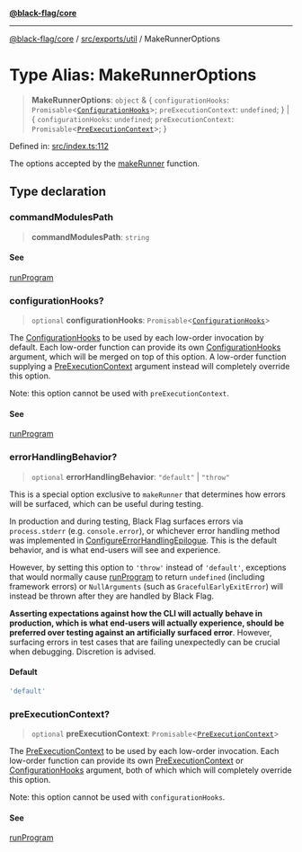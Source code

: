 [**@black-flag/core**](../../../../README.md)

***

[@black-flag/core](../../../../README.md) / [src/exports/util](../README.md) / MakeRunnerOptions

# Type Alias: MakeRunnerOptions

> **MakeRunnerOptions**: `object` & \{ `configurationHooks`: `Promisable`\<[`ConfigurationHooks`](../../type-aliases/ConfigurationHooks.md)\>; `preExecutionContext`: `undefined`; \} \| \{ `configurationHooks`: `undefined`; `preExecutionContext`: `Promisable`\<[`PreExecutionContext`](PreExecutionContext.md)\>; \}

Defined in: [src/index.ts:112](https://github.com/Xunnamius/black-flag/blob/41bcd587ae1e5e4c88c48238363c70e315cd242a/src/index.ts#L112)

The options accepted by the [makeRunner](../functions/makeRunner.md) function.

## Type declaration

### commandModulesPath

> **commandModulesPath**: `string`

#### See

[runProgram](../../functions/runProgram.md)

### configurationHooks?

> `optional` **configurationHooks**: `Promisable`\<[`ConfigurationHooks`](../../type-aliases/ConfigurationHooks.md)\>

The [ConfigurationHooks](../../type-aliases/ConfigurationHooks.md) to be used by each low-order
invocation by default. Each low-order function can provide its own
[ConfigurationHooks](../../type-aliases/ConfigurationHooks.md) argument, which will be merged on top of
this option. A low-order function supplying a
[PreExecutionContext](PreExecutionContext.md) argument instead will completely override
this option.

Note: this option cannot be used with `preExecutionContext`.

#### See

[runProgram](../../functions/runProgram.md)

### errorHandlingBehavior?

> `optional` **errorHandlingBehavior**: `"default"` \| `"throw"`

This is a special option exclusive to `makeRunner` that determines how
errors will be surfaced, which can be useful during testing.

In production and during testing, Black Flag surfaces errors via
`process.stderr` (e.g. `console.error`), or whichever error handling
method was implemented in [ConfigureErrorHandlingEpilogue](../../type-aliases/ConfigureErrorHandlingEpilogue.md). This is
the default behavior, and is what end-users will see and experience.

However, by setting this option to `'throw'` instead of `'default'`,
exceptions that would normally cause [runProgram](../../functions/runProgram.md) to return
`undefined` (including framework errors) or `NullArguments` (such as
`GracefulEarlyExitError`) will instead be thrown after they are handled
by Black Flag.

**Asserting expectations against how the CLI will actually behave in
production, which is what end-users will actually experience, should be
preferred over testing against an artificially surfaced error**. However,
surfacing errors in test cases that are failing unexpectedly can be
crucial when debugging. Discretion is advised.

#### Default

```ts
'default'
```

### preExecutionContext?

> `optional` **preExecutionContext**: `Promisable`\<[`PreExecutionContext`](PreExecutionContext.md)\>

The [PreExecutionContext](PreExecutionContext.md) to be used by each low-order
invocation. Each low-order function can provide its own
[PreExecutionContext](PreExecutionContext.md) or [ConfigurationHooks](../../type-aliases/ConfigurationHooks.md) argument,
both of which which will completely override this option.

Note: this option cannot be used with `configurationHooks`.

#### See

[runProgram](../../functions/runProgram.md)
